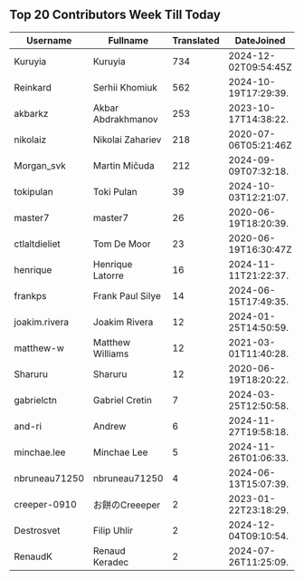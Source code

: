 ## Top 20 Contributors Week Till Today ##
|Username|Fullname|Translated|DateJoined|Language|
|--------|--------|----------|----------|-------|
|Kuruyia|Kuruyia|734|2024-12-02T09:54:45Z|fr|
|Reinkard|Serhii Khomiuk|562|2024-10-19T17:29:39.|uk|
|akbarkz|Akbar Abdrakhmanov|253|2023-10-17T14:38:22.|kk|
|nikolaiz|Nikolai Zahariev|218|2020-07-06T05:21:46Z|bg|
|Morgan_svk|Martin Mičuda|212|2024-09-09T07:32:18.|cs|
|tokipulan|Toki Pulan|39|2024-10-03T12:21:07.|fr|
|master7|master7|26|2020-06-19T18:20:39.|pl|
|ctlaltdieliet|Tom De Moor|23|2020-06-19T16:30:47Z|nl|
|henrique|Henrique Latorre|16|2024-11-11T21:22:37.|pt_BR|
|frankps|Frank Paul Silye|14|2024-06-15T17:49:35.|nb_NO|
|joakim.rivera|Joakim Rivera|12|2024-01-25T14:50:59.||
|matthew-w|Matthew Williams|12|2021-03-01T11:40:28.|en_AU|
|Sharuru|Sharuru|12|2020-06-19T18:20:22.|zh_Hans|
|gabrielctn|Gabriel Cretin|7|2024-03-25T12:50:58.||
|and-ri|Andrew|6|2024-11-27T19:58:18.||
|minchae.lee|Minchae Lee|5|2024-11-26T01:06:33.|ko|
|nbruneau71250|nbruneau71250|4|2024-06-13T15:07:39.||
|creeper-0910|お餅のCreeeper|2|2023-01-22T23:18:29.|ja|
|Destrosvet|Filip Uhlir|2|2024-12-04T09:10:54.|cs|
|RenaudK|Renaud Keradec|2|2024-07-26T11:25:09.||
